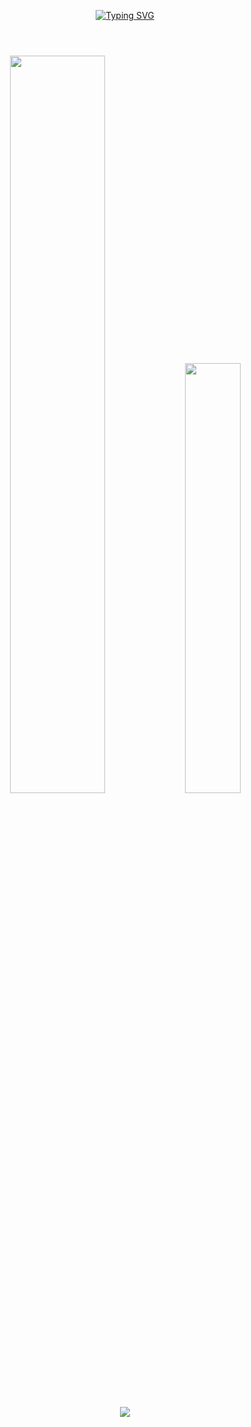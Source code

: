 <div align="center">
  
[![Typing SVG](https://readme-typing-svg.demolab.com?font=Fira+Code&weight=500&size=35&pause=1000&color=F7ACBE&center=true&vCenter=true&width=500&lines=Hi+there%2C+I'm+Hyunsun)](https://git.io/typing-svg)
#
<br/>
<img src="https://github-readme-stats.vercel.app/api?username=jungjaeseung&theme=dracula&show_icons=true" width="55%" />
<img src="https://github-readme-stats.vercel.app/api/top-langs/?username=jungjaeseung&layout=compact&theme=dracula" width="42%" />
<br/>
<br/>
<img src="https://github-readme-activity-graph.vercel.app/graph?username=jungjaeseung&t&bg_color=292A36&color=F6F6F1&line=FB6D94&point=F6F6F1&title_color=F6F6F1" />
</div>
